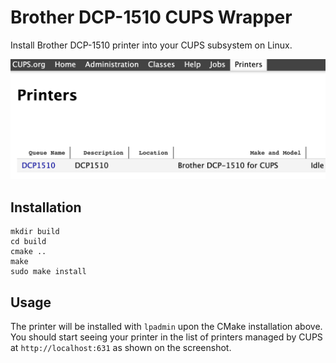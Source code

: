 # Brother DCP-1510 CUPS Wrapper

Install Brother DCP-1510 printer into your CUPS subsystem on Linux.

<img src="screenshot.png">

## Installation

```
mkdir build
cd build
cmake ..
make
sudo make install
```

## Usage

The printer will be installed with `lpadmin` upon the CMake installation above. You should start seeing your printer in the list of printers managed by CUPS at `http://localhost:631` as shown on the screenshot.

